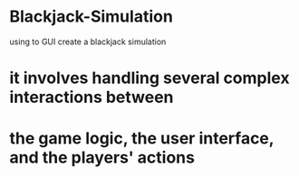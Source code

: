 # Blackjack-Simulation


using to GUI create a blackjack simulation 

# it involves handling several complex interactions between  
# the game logic, the user interface, and the players' actions
